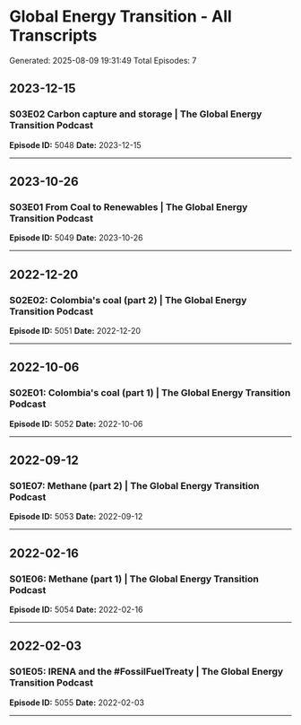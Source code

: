 # Global Energy Transition - All Transcripts
Generated: 2025-08-09 19:31:49
Total Episodes: 7


## 2023-12-15

### S03E02 Carbon capture and storage | The Global Energy Transition Podcast
**Episode ID:** 5048
**Date:** 2023-12-15



---


## 2023-10-26

### S03E01 From Coal to Renewables | The Global Energy Transition Podcast
**Episode ID:** 5049
**Date:** 2023-10-26



---


## 2022-12-20

### S02E02: Colombia's coal (part 2) | The Global Energy Transition Podcast
**Episode ID:** 5051
**Date:** 2022-12-20



---


## 2022-10-06

### S02E01: Colombia's coal (part 1) | The Global Energy Transition Podcast
**Episode ID:** 5052
**Date:** 2022-10-06



---


## 2022-09-12

### S01E07: Methane (part 2) | The Global Energy Transition Podcast
**Episode ID:** 5053
**Date:** 2022-09-12



---


## 2022-02-16

### S01E06: Methane (part 1) | The Global Energy Transition Podcast
**Episode ID:** 5054
**Date:** 2022-02-16



---


## 2022-02-03

### S01E05: IRENA and the #FossilFuelTreaty | The Global Energy Transition Podcast
**Episode ID:** 5055
**Date:** 2022-02-03



---

